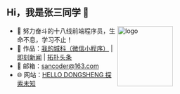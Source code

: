 ## Hi，我是张三同学 👋 

<img src="https://github-readme-stats.vercel.app/api/top-langs/?username=zhangsantx&hide_title=true&hide_border=true&layout=compact&bg_color=0,73FA79,73FDFF,D783FF&theme=graywhite&locale=cn" alt="logo" height="137px" align="right" width="50%" />

- 🧿 努力奋斗的十八线前端程序员，生命不息，学习不止！
- 🎨 作品：<a href="#" target="_blank">我的城科（微信小程序）</a> | <a href="https://jknews.scoder.cc" target="_blank">即刻新闻</a> | <a href="http://m.toutiao.scoder.cc" target="_blank">拓扑头条</a>
- 💬 邮箱：sancoder@163.com
- 🌐 网站：<a target="_blank" href="https://www.scoder.cc">HELLO DONGSHENG 探索未知</a>
